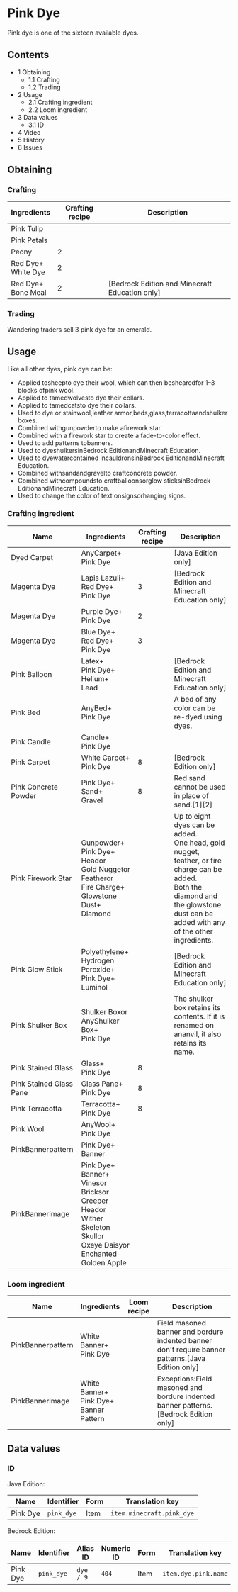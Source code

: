 # Pink Dye
Pink dye is one of the sixteen available dyes.

## Contents
- 1 Obtaining
	- 1.1 Crafting
	- 1.2 Trading
- 2 Usage
	- 2.1 Crafting ingredient
	- 2.2 Loom ingredient
- 3 Data values
	- 3.1 ID
- 4 Video
- 5 History
- 6 Issues

## Obtaining
### Crafting
| Ingredients            | Crafting recipe | Description                                      |
|------------------------|-----------------|--------------------------------------------------|
| Pink Tulip             |                 |                                                  |
| Pink Petals            |                 |                                                  |
| Peony                  | 2               |                                                  |
| Red Dye+<br/>White Dye | 2               |                                                  |
| Red Dye+<br/>Bone Meal | 2               | ‌[Bedrock Edition and Minecraft Education  only] |

### Trading
Wandering traders sell 3 pink dye for an emerald.

## Usage
Like all other dyes, pink dye can be:

- Applied tosheepto dye their wool, which can then beshearedfor 1–3 blocks ofpink wool.
- Applied to tamedwolvesto dye their collars.
- Applied to tamedcatsto dye their collars.
- Used to dye or stainwool,leather armor,beds,glass,terracottaandshulker boxes.
- Combined withgunpowderto make afirework star.
- Combined with a firework star to create a fade-to-color effect.
- Used to add patterns tobanners.
- Used to dyeshulkersinBedrock EditionandMinecraft Education.
- Used to dyewatercontained incauldronsinBedrock EditionandMinecraft Education.
- Combined withsandandgravelto craftconcrete powder.
- Combined withcompoundsto craftballoonsorglow sticksinBedrock EditionandMinecraft Education.
- Used to change the color of text onsignsorhanging signs.

### Crafting ingredient
| Name                    | Ingredients                                                                                                                                | Crafting recipe | Description                                                                                                                                                                                 |
|-------------------------|--------------------------------------------------------------------------------------------------------------------------------------------|-----------------|---------------------------------------------------------------------------------------------------------------------------------------------------------------------------------------------|
| Dyed Carpet             | AnyCarpet+<br/>Pink Dye                                                                                                                    |                 | ‌[Java Edition  only]                                                                                                                                                                       |
| Magenta Dye             | Lapis Lazuli+<br/>Red Dye+<br/>Pink Dye                                                                                                    | 3               | ‌[Bedrock Edition and Minecraft Education  only]                                                                                                                                            |
| Magenta Dye             | Purple Dye+<br/>Pink Dye                                                                                                                   | 2               |                                                                                                                                                                                             |
| Magenta Dye             | Blue Dye+<br/>Red Dye+<br/>Pink Dye                                                                                                        | 3               |                                                                                                                                                                                             |
| Pink Balloon            | Latex+<br/>Pink Dye+<br/>Helium+<br/>Lead                                                                                                  |                 | ‌[Bedrock Edition and Minecraft Education  only]                                                                                                                                            |
| Pink Bed                | AnyBed+<br/>Pink Dye                                                                                                                       |                 | A bed of any color can be re-dyed using dyes.                                                                                                                                               |
| Pink Candle             | Candle+<br/>Pink Dye                                                                                                                       |                 |                                                                                                                                                                                             |
| Pink Carpet             | White Carpet+<br/>Pink Dye                                                                                                                 | 8               | ‌[Bedrock Edition  only]                                                                                                                                                                    |
| Pink Concrete Powder    | Pink Dye+<br/>Sand+<br/>Gravel                                                                                                             | 8               | Red sand cannot be used in place of sand.[1][2]                                                                                                                                             |
| Pink Firework Star      | Gunpowder+<br/>Pink Dye+<br/>Heador<br/>Gold Nuggetor<br/>Featheror<br/>Fire Charge+<br/>Glowstone Dust+<br/>Diamond                       |                 | Up to eight dyes can be added.<br/>One head, gold nugget, feather, or fire charge can be added.<br/>Both the diamond and the glowstone dust can be added with any of the other ingredients. |
| Pink Glow Stick         | Polyethylene+<br/>Hydrogen Peroxide+<br/>Pink Dye+<br/>Luminol                                                                             |                 | ‌[Bedrock Edition and Minecraft Education  only]                                                                                                                                            |
| Pink Shulker Box        | Shulker Boxor<br/>AnyShulker Box+<br/>Pink Dye                                                                                             |                 | The shulker box retains its contents. If it is renamed on ananvil, it also retains its name.                                                                                                |
| Pink Stained Glass      | Glass+<br/>Pink Dye                                                                                                                        | 8               |                                                                                                                                                                                             |
| Pink Stained Glass Pane | Glass Pane+<br/>Pink Dye                                                                                                                   | 8               |                                                                                                                                                                                             |
| Pink Terracotta         | Terracotta+<br/>Pink Dye                                                                                                                   | 8               |                                                                                                                                                                                             |
| Pink Wool               | AnyWool+<br/>Pink Dye                                                                                                                      |                 |                                                                                                                                                                                             |
| PinkBannerpattern       | Pink Dye+<br/>Banner                                                                                                                       |                 |                                                                                                                                                                                             |
| PinkBannerimage         | Pink Dye+<br/>Banner+<br/>Vinesor<br/>Bricksor<br/>Creeper Heador<br/>Wither Skeleton Skullor<br/>Oxeye Daisyor<br/>Enchanted Golden Apple |                 |                                                                                                                                                                                             |

### Loom ingredient
| Name              | Ingredients                                    | Loom recipe | Description                                                                                          |
|-------------------|------------------------------------------------|-------------|------------------------------------------------------------------------------------------------------|
| PinkBannerpattern | White Banner+<br/>Pink Dye                     |             | Field masoned banner and bordure indented banner don't require banner patterns.‌[Java Edition  only] |
| PinkBannerimage   | White Banner+<br/>Pink Dye+<br/>Banner Pattern |             | Exceptions:Field masoned and bordure indented banner patterns.‌[Bedrock Edition  only]<br/>          |

## Data values
### ID
Java Edition:

| Name     | Identifier | Form | Translation key           |
|----------|------------|------|---------------------------|
| Pink Dye | `pink_dye` | Item | `item.minecraft.pink_dye` |

Bedrock Edition:

| Name     | Identifier | Alias ID  | Numeric ID | Form | Translation key      |
|----------|------------|-----------|------------|------|----------------------|
| Pink Dye | `pink_dye` | `dye / 9` | `404`      | Item | `item.dye.pink.name` |

